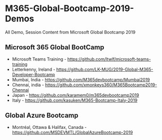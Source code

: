 # M365-Global-Bootcamp-2019-Demos
All Demo, Session Content from Microsoft Global Bootcamp 2019

## Microsoft 365 Global BootCamp
* Microsoft Teams Training - https://github.com/ltwlf/microsoft-teams-training
* Letterkenny, Ireland - https://github.com/LK-MUG/2019-Global-M365-Developer-Bootcamp
* Mumbai, India - https://github.com/M365devbootcamp/Mumbai2019
* Chennai, india - https://github.com/xmonkeys360/M365Bootcamp2019-Chennai
* Japan - https://github.com/karamem0/m365devbootcamp2019
* Italy - https://github.com/kasuken/M365-Bootcamp-Italy-2019

## Global Azure Bootcamp

*  Montréal, Ottawa & Halifax, Canada - https://github.com/MSDEVMTL/GlobalAzureBootcamp-2019
